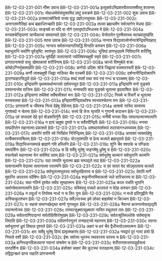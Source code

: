 BR-12-03-231-001  भीष्म उवाच
BR-12-03-231-001a इत्युक्तोऽभिप्रशस्यैतत्परमर्षेस्तु शासनम्
BR-12-03-231-001c मोक्षधर्मार्थसंयुक्तमिदं प्रष्टुं प्रचक्रमे
BR-12-03-231-002  शुक उवाच
BR-12-03-231-002a प्रजावाञ्श्रोत्रियो यज्वा वृद्धः प्रज्ञोऽनसूयकः
BR-12-03-231-002c अनागतमनैतिह्यं कथं ब्रह्माधिगच्छति
BR-12-03-231-003a तपसा ब्रह्मचर्येण सर्वत्यागेन मेधया
BR-12-03-231-003c साङ्ख्ये वा यदि वा योगे एतत्पृष्टोऽभिधत्स्व मे
BR-12-03-231-004a मनसश्चेन्द्रियाणां चाप्यैकाग्र्यं समवाप्यते
BR-12-03-231-004c येनोपायेन पुरुषैस्तच्च व्याख्यातुमर्हसि
BR-12-03-231-005  व्यास उवाच
BR-12-03-231-005a नान्यत्र विद्यातपसोर्नान्यत्रेन्द्रियनिग्रहात्
BR-12-03-231-005c नान्यत्र सर्वसन्त्यागात्सिद्धिं विन्दति कश्चन
BR-12-03-231-006a महाभूतानि सर्वाणि पूर्वसृष्टिः स्वयंभुवः
BR-12-03-231-006c भूयिष्ठं प्राणभृद्ग्रामे निविष्टानि शरीरिषु
BR-12-03-231-007a भूमेर्देहो जलात्सारो ज्योतिषश्चक्षुषी स्मृते
BR-12-03-231-007c प्राणापानाश्रयो वायुः खेष्वाकाशं शरीरिणाम्
BR-12-03-231-008a क्रान्ते विष्णुर्बले शक्रः कोष्ठेऽग्निर्भुक्तमर्छति
BR-12-03-231-008c कर्णयोः प्रदिशः श्रोत्रे जिह्वायां वाक्सरस्वती
BR-12-03-231-009a कर्णौ त्वक्चक्षुषी जिह्वा नासिका चैव पञ्चमी
BR-12-03-231-009c दर्शनानीन्द्रियोक्तानि द्वाराण्याहारसिद्धये
BR-12-03-231-010a शब्दं स्पर्शं तथा रूपं रसं गन्धं च पञ्चमम्
BR-12-03-231-010c इन्द्रियाणि पृथक्त्वर्थान्मनसो दर्शयन्त्युत
BR-12-03-231-011a इन्द्रियाणि मनो युङ्क्ते वश्यान्यन्तेव वाजिनः
BR-12-03-231-011c मनश्चापि सदा युङ्क्ते भूतात्मा हृदयाश्रितः
BR-12-03-231-012a इन्द्रियाणां तथैवेषां सर्वेषामीश्वरं मनः
BR-12-03-231-012c नियमे च विसर्गे च भूतात्मा मनसस्तथा
BR-12-03-231-013a इन्द्रियाणीन्द्रियार्थाश्च स्वभावश्चेतना मनः
BR-12-03-231-013c प्राणापानौ च जीवश्च नित्यं देहेषु देहिनाम्
BR-12-03-231-014a आश्रयो नास्ति सत्त्वस्य गुणशब्दो न चेतना
BR-12-03-231-014c सत्त्वं हि तेजः सृजति न गुणान्वै कदाचन
BR-12-03-231-015a एवं सप्तदशं देहे वृतं षोडशभिर्गुणैः
BR-12-03-231-015c मनीषी मनसा विप्रः पश्यत्यात्मानमात्मनि
BR-12-03-231-016a न ह्ययं चक्षुषा दृश्यो न च सर्वैरपीन्द्रियैः
BR-12-03-231-016c मनसा सम्प्रदीप्तेन महानात्मा प्रकाशते
BR-12-03-231-017a अशब्दस्पर्शरूपं तदरसागन्धमव्ययम्
BR-12-03-231-017c अशरीरं शरीरे स्वे निरीक्षेत निरिन्द्रियम्
BR-12-03-231-018a अव्यक्तं व्यक्तदेहेषु मर्त्येष्वमरमाश्रितम्
BR-12-03-231-018c योऽनुपश्यति स प्रेत्य कल्पते ब्रह्मभूयसे
BR-12-03-231-019a विद्याभिजनसम्पन्ने ब्राह्मणे गवि हस्तिनि
BR-12-03-231-019c शुनि चैव श्वपाके च पण्डिताः समदर्शिनः
BR-12-03-231-020a स हि सर्वेषु भूतेषु जङ्गमेषु ध्रुवेषु च
BR-12-03-231-020c वसत्येको महानात्मा येन सर्वमिदं ततम्
BR-12-03-231-021a सर्वभूतेषु चात्मानं सर्वभूतानि चात्मनि
BR-12-03-231-021c यदा पश्यति भूतात्मा ब्रह्म सम्पद्यते तदा
BR-12-03-231-022a यावानात्मनि वेदात्मा तावानात्मा परात्मनि
BR-12-03-231-022c य एवं सततं वेद सोऽमृतत्वाय कल्पते
BR-12-03-231-023a सर्वभूतात्मभूतस्य सर्वभूतहितस्य च
BR-12-03-231-023c देवापि मार्गे मुह्यन्ति अपदस्य पदैषिणः
BR-12-03-231-024a शकुनीनामिवाकाशे जले वारिचरस्य वा
BR-12-03-231-024c यथा गतिर्न दृश्येत तथैव सुमहात्मनः
BR-12-03-231-025a कालः पचति भूतानि सर्वाण्येवात्मनात्मनि
BR-12-03-231-025c यस्मिंस्तु पच्यते कालस्तं न वेदेह कश्चन
BR-12-03-231-026a न तदूर्ध्वं न तिर्यक्च नाधो न च तिरः पुनः
BR-12-03-231-026c न मध्ये प्रतिगृह्णीते नैव कश्चित्कुतश्चन
BR-12-03-231-027a सर्वेऽन्तःस्था इमे लोका बाह्यमेषां न किञ्चन
BR-12-03-231-027c यः सहस्रं समागच्छेद्यथा बाणो गुणच्युतः
BR-12-03-231-028a नैवान्तं कारणस्येयाद्यद्यपि स्यान्मनोजवः
BR-12-03-231-028c तस्मात्सूक्ष्मात्सूक्ष्मतरं नास्ति स्थूलतरं ततः
BR-12-03-231-029a सर्वतःपाणिपादान्तं सर्वतोक्षिशिरोमुखम्
BR-12-03-231-029c सर्वतःश्रुतिमल्लोके सर्वमावृत्य तिष्ठति
BR-12-03-231-030a तदेवाणोरणुतरं तन्महद्भ्यो महत्तरम्
BR-12-03-231-030c तदन्तः सर्वभूतानां ध्रुवं तिष्ठन्न दृश्यते
BR-12-03-231-031a अक्षरं च क्षरं चैव द्वैधीभावोऽयमात्मनः
BR-12-03-231-031c क्षरः सर्वेषु भूतेषु दिव्यं ह्यमृतमक्षरम्
BR-12-03-231-032a नवद्वारं पुरं गत्वा हंसो हि नियतो वशी
BR-12-03-231-032c ईशः सर्वस्य भूतस्य स्थावरस्य चरस्य च
BR-12-03-231-033a हानिभङ्गविकल्पानां नवानां संश्रयेण च
BR-12-03-231-033c शरीराणामजस्याहुर्हंसत्वं पारदर्शिनः
BR-12-03-231-034a हंसोक्तं चाक्षरं चैव कूटस्थं यत्तदक्षरम्
BR-12-03-231-034c तद्विद्वानक्षरं प्राप्य जहाति प्राणजन्मनी

